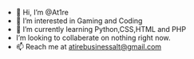 - 👋 Hi, I’m @At1re
- 👀 I’m interested in Gaming and Coding
- 🌱 I’m currently learning Python,CSS,HTML and PHP
- I’m looking to collaberate on nothing right now.
- 📫 Reach me at atirebusinessalt@gmail.com

<!---
At1re/At1re is a ✨ special ✨ repository because its `README.md` (this file) appears on your GitHub profile.
You can click the Preview link to take a look at your changes.
--->
